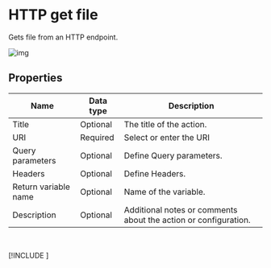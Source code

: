 # HTTP get file

Gets file from an HTTP endpoint. 

![img](https://profitbasedocs.blob.core.windows.net/flowimages/HTTP-get-file.png)


## Properties

| Name         | Data type       | Description                                       |
|--------------|-----------------|---------------------------------------------------|
| Title                | Optional |   The title of the action.                    |
| URI         | Required   | Select or enter the URI |
| Query parameters   | Optional      | Define Query parameters.    |
| Headers | Optional  | Define Headers.  |
| Return variable name | Optional | Name of the variable.|
| Description | Optional | Additional notes or comments about the action or configuration. |



<br/>

[!INCLUDE [](./__videos.md)]